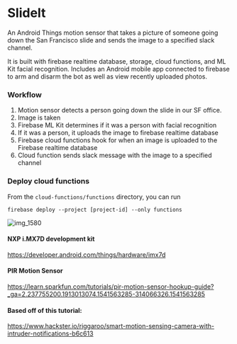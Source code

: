 # SlideIt
An Android Things motion sensor that takes a picture of someone going down the San Francisco slide and sends the image to a specified slack channel.

It is built with firebase realtime database, storage, cloud functions, and ML Kit facial recognition.
Includes an Android mobile app connected to firebase to arm and disarm the bot as well as view recently uploaded photos.

### Workflow
1. Motion sensor detects a person going down the slide in our SF office.
2. Image is taken
3. Firebase ML Kit determines if it was a person with facial recognition
4. If it was a person, it uploads the image to firebase realtime database
5. Firebase cloud functions hook for when an image is uploaded to the Firebase realtime database 
6. Cloud function sends slack message with the image to a specified channel

### Deploy cloud functions
From the `cloud-functions/functions` directory, you can run
```
firebase deploy --project [project-id] --only functions
```

![img_1580](https://user-images.githubusercontent.com/1944329/49309049-d15f0980-f48e-11e8-9914-6571ee1ee11e.jpg)

#### NXP i.MX7D development kit
https://developer.android.com/things/hardware/imx7d

#### PIR Motion Sensor
https://learn.sparkfun.com/tutorials/pir-motion-sensor-hookup-guide?_ga=2.237755200.1913013074.1541563285-314066326.1541563285

#### Based off of this tutorial:
https://www.hackster.io/riggaroo/smart-motion-sensing-camera-with-intruder-notifications-b6c613
